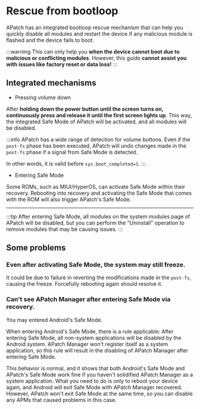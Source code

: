 # Rescue from bootloop

APatch has an integrated bootloop rescue mechanism that can help you quickly disable all modules and restart the device if any malicious module is flashed and the device fails to boot.

:::warning
This can only help you **when the device cannot boot due to malicious or conflicting modules**. However, this guide **cannot assist you with issues like factory reset or data loss!**
:::

## Integrated mechanisms

- Pressing volume down

After **holding down the power button until the screen turns on, continuously press and release it until the first screen lights up**. This way, the integrated Safe Mode of APatch will be activated, and all modules will be disabled.

:::info
APatch has a wide range of detection for volume buttons. Even if the `post-fs` phase has been executed, APatch will undo changes made in the `post-fs` phase if a signal from Safe Mode is detected.

In other words, it is valid before `sys.boot_completed=1`.
:::

- Entering Safe Mode

Some ROMs, such as MIUI/HyperOS, can activate Safe Mode within their recovery. Rebooting into recovery and activating the Safe Mode that comes with the ROM will also trigger APatch's Safe Mode.

---

:::tip
After entering Safe Mode, all modules on the system modules page of APatch will be disabled, but you can perform the "Uninstall" operation to remove modules that may be causing issues.
:::

## Some problems

### Even after activating Safe Mode, the system may still freeze.

It could be due to failure in reverting the modifications made in the `post-fs`, causing the freeze. Forcefully rebooting again should resolve it.

### Can't see APatch Manager after entering Safe Mode via recovery.

You may entered Android's Safe Mode.

When entering Android's Safe Mode, there is a rule applicable: After entering Safe Mode, all non-system applications will be disabled by the Android system. APatch Manager won't register itself as a system application, so this rule will result in the disabling of APatch Manager after entering Safe Mode.

This behavior is normal, and it shows that both Android's Safe Mode and APatch's Safe Mode work fine if you haven't solidified APatch Manager as a system application. What you need to do is only to reboot your device again, and Android will exit Safe Mode with APatch Manager recovered. However, APatch won't exit Safe Mode at the same time, so you can disable any APMs that caused problems in this case.
